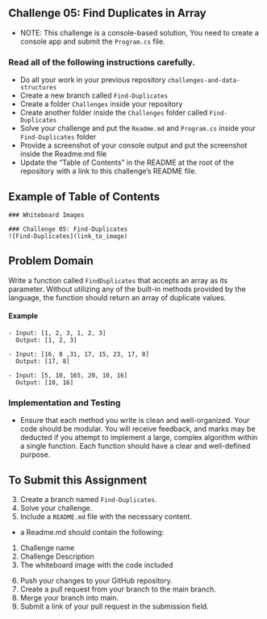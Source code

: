 ## Challenge 05: Find Duplicates in Array
- NOTE: This challenge is a console-based solution, You need to create a console app and submit the `Program.cs` file.

### Read all of the following instructions carefully.
- Do all your work in your previous repository `challenges-and-data-structures`
- Create a new branch called `Find-Duplicates`
- Create a folder `Challenges` inside your repository
- Create another folder inside the `Challenges` folder called `Find-Duplicates`
- Solve your challenge and put the `Readme.md` and `Program.cs` inside your `Find-Duplicates` folder
- Provide a screenshot of your console output and put the screenshot inside the Readme.md file
- Update the “Table of Contents” in the README at the root of the repository with a link to this challenge’s README file.

## Example of Table of Contents

```
### Whiteboard Images

### Challenge 05: Find-Duplicates
![Find-Duplicates](link_to_image)
```


## Problem Domain
Write a function called `FindDuplicates` that accepts an array as its parameter. Without utilizing any of the built-in methods provided by the language, the function should return an array of duplicate values.

#### Example
```
- Input: [1, 2, 3, 1, 2, 3]
  Output: [1, 2, 3]

- Input: [16, 8 ,31, 17, 15, 23, 17, 8]
  Output: [17, 8]

- Input: [5, 10, 165, 20, 10, 16]
  Output: [10, 16]
```

### Implementation and Testing
- Ensure that each method you write is clean and well-organized. Your code should be modular. You will receive feedback, and marks may be deducted if you attempt to implement a large, complex algorithm within a single function. Each function should have a clear and well-defined purpose.

## To Submit this Assignment
3. Create a branch named `Find-Duplicates`.
4. Solve your challenge.
5. Include a `README.md` file with the necessary content.
- a Readme.md should contain the following:
1) Challenge name
2) Challenge Description
3) The whiteboard image with the code included
6. Push your changes to your GitHub repository.
7. Create a pull request from your branch to the main branch.
8. Merge your branch into main.
9. Submit a link of your pull request in the submission field.

